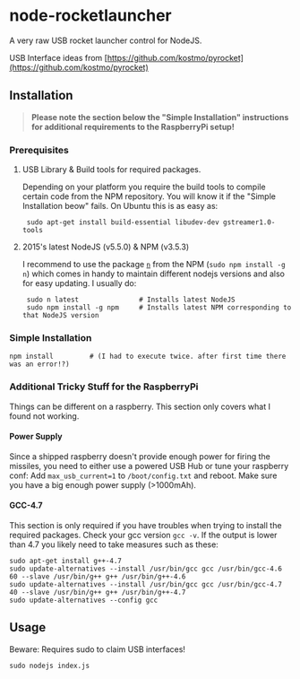 # node-rocketlauncher

A very raw USB rocket launcher control for NodeJS.

USB Interface ideas from [https://github.com/kostmo/pyrocket](https://github.com/kostmo/pyrocket)



## Installation

> **Please note the section below the "Simple Installation" instructions for additional requirements to the RaspberryPi setup!**



### Prerequisites

1. USB Library & Build tools for required packages.

	Depending on your platform you require the build tools to compile certain code from the NPM repository. You will know it if the "Simple Installation beow" fails. On Ubuntu this is as easy as:

		sudo apt-get install build-essential libudev-dev gstreamer1.0-tools



2. 2015's latest NodeJS (v5.5.0) & NPM (v3.5.3)
	
	I recommend to use the package [`n`](https://www.npmjs.com/package/n) from the NPM (`sudo npm install -g n`) which comes in handy to maintain different nodejs versions and also for easy updating. I usually do:

		sudo n latest				# Installs latest NodeJS
		sudo npm install -g npm		# Installs latest NPM corresponding to that NodeJS version



### Simple Installation

	npm install 		# (I had to execute twice. after first time there was an error!?)



### Additional Tricky Stuff for the RaspberryPi

Things can be different on a raspberry. This section only covers what I found not working.


#### Power Supply

Since a shipped raspberry doesn't provide enough power for firing the missiles, you need to either use a powered USB Hub or tune your raspberry conf:
Add `max_usb_current=1` to `/boot/config.txt` and reboot. Make sure you have a big enough power supply (>1000mAh).


#### GCC-4.7

This section is only required if you have troubles when trying to install the required packages.
Check your gcc version `gcc -v`. If the output is lower than 4.7 you likely need to take measures such as these:

	sudo apt-get install g++-4.7
	sudo update-alternatives --install /usr/bin/gcc gcc /usr/bin/gcc-4.6 60 --slave /usr/bin/g++ g++ /usr/bin/g++-4.6 
	sudo update-alternatives --install /usr/bin/gcc gcc /usr/bin/gcc-4.7 40 --slave /usr/bin/g++ g++ /usr/bin/g++-4.7 
	sudo update-alternatives --config gcc



## Usage

Beware: Requires sudo to claim USB interfaces!

	sudo nodejs index.js

